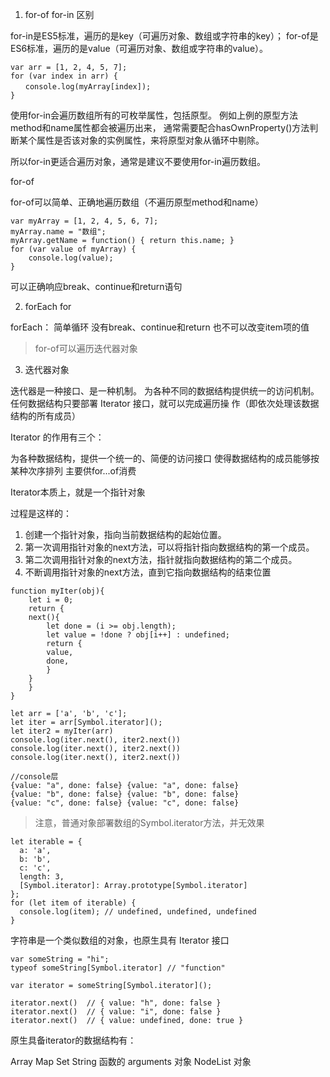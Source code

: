 1. for-of for-in 区别

for-in是ES5标准，遍历的是key（可遍历对象、数组或字符串的key）；
for-of是ES6标准，遍历的是value（可遍历对象、数组或字符串的value）。

```
var arr = [1, 2, 4, 5, 7];
for (var index in arr) {
　　console.log(myArray[index]);
}
```

使用for-in会遍历数组所有的可枚举属性，包括原型。
例如上例的原型方法method和name属性都会被遍历出来，
通常需要配合hasOwnProperty()方法判断某个属性是否该对象的实例属性，来将原型对象从循环中剔除。

所以for-in更适合遍历对象，通常是建议不要使用for-in遍历数组。

for-of

for-of可以简单、正确地遍历数组（不遍历原型method和name）

```
var myArray = [1, 2, 4, 5, 6, 7];
myArray.name = "数组";
myArray.getName = function() { return this.name; }
for (var value of myArray) {
    console.log(value);
}
```

可以正确响应break、continue和return语句

2. forEach for

forEach： 简单循环 没有break、continue和return 也不可以改变item项的值

> for-of可以遍历迭代器对象


3. 迭代器对象

迭代器是一种接口、是一种机制。
为各种不同的数据结构提供统一的访问机制。任何数据结构只要部署 Iterator 接口，就可以完成遍历操
作（即依次处理该数据结构的所有成员）

Iterator 的作用有三个：

为各种数据结构，提供一个统一的、简便的访问接口
使得数据结构的成员能够按某种次序排列
主要供for...of消费

Iterator本质上，就是一个指针对象

过程是这样的：

1. 创建一个指针对象，指向当前数据结构的起始位置。
2. 第一次调用指针对象的next方法，可以将指针指向数据结构的第一个成员。
3. 第二次调用指针对象的next方法，指针就指向数据结构的第二个成员。
4. 不断调用指针对象的next方法，直到它指向数据结构的结束位置

```
function myIter(obj){
    let i = 0;
    return {
    next(){
        let done = (i >= obj.length);
        let value = !done ? obj[i++] : undefined;
        return {
        value,
        done,
        }
    }
    }
}

let arr = ['a', 'b', 'c'];
let iter = arr[Symbol.iterator]();
let iter2 = myIter(arr)
console.log(iter.next(), iter2.next())  
console.log(iter.next(), iter2.next())  
console.log(iter.next(), iter2.next())  

//console层
{value: "a", done: false} {value: "a", done: false}
{value: "b", done: false} {value: "b", done: false}
{value: "c", done: false} {value: "c", done: false}
```

> 注意，普通对象部署数组的Symbol.iterator方法，并无效果

```
let iterable = {
  a: 'a',
  b: 'b',
  c: 'c',
  length: 3,
  [Symbol.iterator]: Array.prototype[Symbol.iterator]
};
for (let item of iterable) {
  console.log(item); // undefined, undefined, undefined
}

```
字符串是一个类似数组的对象，也原生具有 Iterator 接口

```
var someString = "hi";
typeof someString[Symbol.iterator] // "function"

var iterator = someString[Symbol.iterator]();

iterator.next()  // { value: "h", done: false }
iterator.next()  // { value: "i", done: false }
iterator.next()  // { value: undefined, done: true }
```

原生具备iterator的数据结构有：

Array
Map
Set
String
函数的 arguments 对象
NodeList 对象